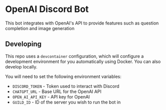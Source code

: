 # OpenAI Discord Bot

This bot integrates with OpenAI's API to provide features such as question completion and image generation

## Developing

This repo uses a `devcontainer` configuration, which will configure a development environment for you automatically using Docker. You can also develop locally.

You will need to set the following environment variables:

* `DISCORD_TOKEN` - Token used to interact with Discord
* `CHATGPT_URL` - Base URL for the OpenAI API
* `OPEN_AI_API_KEY` - API key for OpenAI
* `GUILD_ID` - ID of the server you wish to run the bot in